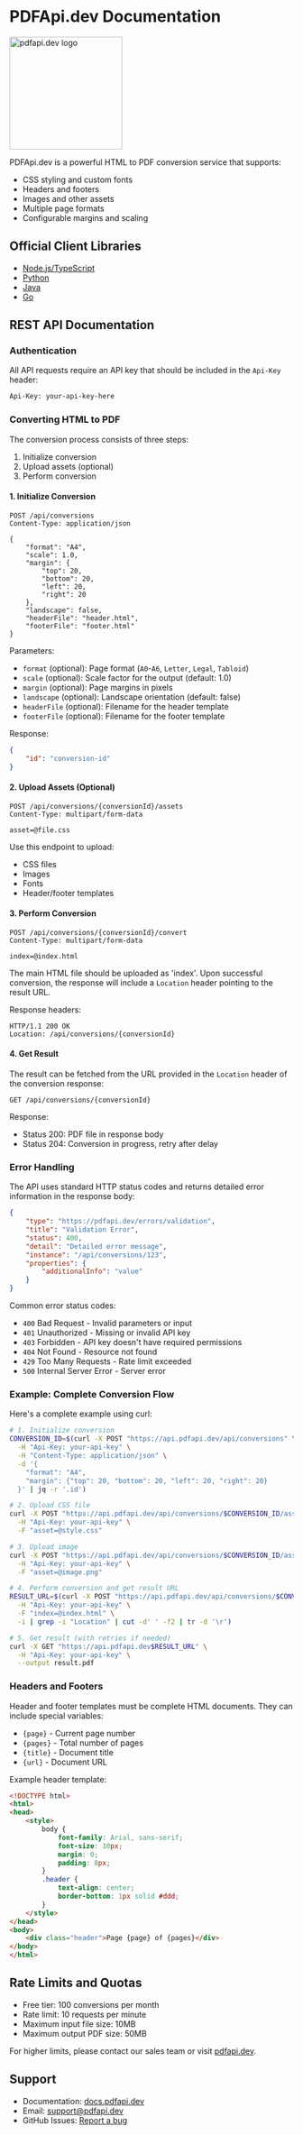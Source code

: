 # PDFApi.dev Documentation

<img src="https://pdfapi.dev/logo.svg" alt="pdfapi.dev logo" width="200"/>

PDFApi.dev is a powerful HTML to PDF conversion service that supports:
- CSS styling and custom fonts
- Headers and footers
- Images and other assets
- Multiple page formats
- Configurable margins and scaling

## Official Client Libraries

- [Node.js/TypeScript](https://github.com/pdfapi-dev-sdk/pdfapi-js-client)
- [Python](https://github.com/pdfapi-dev-sdk/pdfapi-python-client)
- [Java](https://github.com/pdfapi-dev-sdk/pdfapi-java-client)
- [Go](https://github.com/pdfapi-dev-sdk/pdfapi-go-client)

## REST API Documentation

### Authentication

All API requests require an API key that should be included in the `Api-Key` header:

```bash
Api-Key: your-api-key-here
```

### Converting HTML to PDF

The conversion process consists of three steps:
1. Initialize conversion
2. Upload assets (optional)
3. Perform conversion

#### 1. Initialize Conversion

```http
POST /api/conversions
Content-Type: application/json

{
    "format": "A4",
    "scale": 1.0,
    "margin": {
        "top": 20,
        "bottom": 20,
        "left": 20,
        "right": 20
    },
    "landscape": false,
    "headerFile": "header.html",
    "footerFile": "footer.html"
}
```

Parameters:
- `format` (optional): Page format (`A0`-`A6`, `Letter`, `Legal`, `Tabloid`)
- `scale` (optional): Scale factor for the output (default: 1.0)
- `margin` (optional): Page margins in pixels
- `landscape` (optional): Landscape orientation (default: false)
- `headerFile` (optional): Filename for the header template
- `footerFile` (optional): Filename for the footer template

Response:
```json
{
    "id": "conversion-id"
}
```

#### 2. Upload Assets (Optional)

```http
POST /api/conversions/{conversionId}/assets
Content-Type: multipart/form-data

asset=@file.css
```

Use this endpoint to upload:
- CSS files
- Images
- Fonts
- Header/footer templates

#### 3. Perform Conversion

```http
POST /api/conversions/{conversionId}/convert
Content-Type: multipart/form-data

index=@index.html
```

The main HTML file should be uploaded as 'index'. Upon successful conversion, the response will include a `Location` header pointing to the result URL.

Response headers:
```http
HTTP/1.1 200 OK
Location: /api/conversions/{conversionId}
```

#### 4. Get Result

The result can be fetched from the URL provided in the `Location` header of the conversion response:

```http
GET /api/conversions/{conversionId}
```

Response:
- Status 200: PDF file in response body
- Status 204: Conversion in progress, retry after delay

### Error Handling

The API uses standard HTTP status codes and returns detailed error information in the response body:

```json
{
    "type": "https://pdfapi.dev/errors/validation",
    "title": "Validation Error",
    "status": 400,
    "detail": "Detailed error message",
    "instance": "/api/conversions/123",
    "properties": {
        "additionalInfo": "value"
    }
}
```

Common error status codes:
- `400` Bad Request - Invalid parameters or input
- `401` Unauthorized - Missing or invalid API key
- `403` Forbidden - API key doesn't have required permissions
- `404` Not Found - Resource not found
- `429` Too Many Requests - Rate limit exceeded
- `500` Internal Server Error - Server error

### Example: Complete Conversion Flow

Here's a complete example using curl:

```bash
# 1. Initialize conversion
CONVERSION_ID=$(curl -X POST "https://api.pdfapi.dev/api/conversions" \
  -H "Api-Key: your-api-key" \
  -H "Content-Type: application/json" \
  -d '{
    "format": "A4",
    "margin": {"top": 20, "bottom": 20, "left": 20, "right": 20}
  }' | jq -r '.id')

# 2. Upload CSS file
curl -X POST "https://api.pdfapi.dev/api/conversions/$CONVERSION_ID/assets" \
  -H "Api-Key: your-api-key" \
  -F "asset=@style.css"

# 3. Upload image
curl -X POST "https://api.pdfapi.dev/api/conversions/$CONVERSION_ID/assets" \
  -H "Api-Key: your-api-key" \
  -F "asset=@image.png"

# 4. Perform conversion and get result URL
RESULT_URL=$(curl -X POST "https://api.pdfapi.dev/api/conversions/$CONVERSION_ID/convert" \
  -H "Api-Key: your-api-key" \
  -F "index=@index.html" \
  -i | grep -i "Location" | cut -d' ' -f2 | tr -d '\r')

# 5. Get result (with retries if needed)
curl -X GET "https://api.pdfapi.dev$RESULT_URL" \
  -H "Api-Key: your-api-key" \
  --output result.pdf
```

### Headers and Footers

Header and footer templates must be complete HTML documents. They can include special variables:
- `{page}` - Current page number
- `{pages}` - Total number of pages
- `{title}` - Document title
- `{url}` - Document URL

Example header template:
```html
<!DOCTYPE html>
<html>
<head>
    <style>
        body {
            font-family: Arial, sans-serif;
            font-size: 10px;
            margin: 0;
            padding: 8px;
        }
        .header {
            text-align: center;
            border-bottom: 1px solid #ddd;
        }
    </style>
</head>
<body>
    <div class="header">Page {page} of {pages}</div>
</body>
</html>
```

## Rate Limits and Quotas

- Free tier: 100 conversions per month
- Rate limit: 10 requests per minute
- Maximum input file size: 10MB
- Maximum output PDF size: 50MB

For higher limits, please contact our sales team or visit [pdfapi.dev](https://pdfapi.dev/pricing).

## Support

- Documentation: [docs.pdfapi.dev](https://docs.pdfapi.dev)
- Email: support@pdfapi.dev
- GitHub Issues: [Report a bug](https://github.com/pdfapi/pdfapi/issues) 
